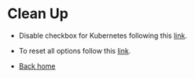 # Clean Up

* Disable checkbox for Kubernetes following this [link](https://docs.docker.com/docker-for-mac/#kubernetes).
* To reset all options follow this [link](https://docs.docker.com/docker-for-mac/#reset).

* [Back home](../README.md)